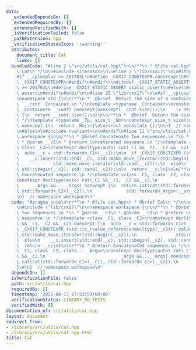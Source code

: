 ```yaml
---
data:
  _extendedDependsOn: []
  _extendedRequiredBy: []
  _extendedVerifiedWith: []
  _isVerificationFailed: false
  _pathExtension: hpp
  _verificationStatusIcon: ':warning:'
  attributes:
    document_title: Cat
    links: []
  bundledCode: "#line 2 \"src/utils/cat.hpp\"\n\n/**\n * @file cat.hpp\n * @brief\
    \ Cat\n */\n\n#include <iterator>\n\n#line 2 \"lib/cxx17\"\n\n#ifndef _CXX17_CONSTEXPR\n\
    #if __cplusplus >= 201703L\n#define _CXX17_CONSTEXPR constexpr\n#else\n#define\
    \ _CXX17_CONSTEXPR\n#endif\n#endif\n\n#ifndef _CXX17_STATIC_ASSERT\n#if __cplusplus\
    \ >= 201703L\n#define _CXX17_STATIC_ASSERT static_assert\n#else\n#define _CXX17_STATIC_ASSERT\
    \ assert\n#endif\n#endif\n\n#line 20 \"lib/cxx17\"\n\n#if __cplusplus < 201703L\n\
    \nnamespace std {\n\n/**\n *  @brief  Return the size of a container.\n *  @param\
    \  __cont  Container.\n */\ntemplate <typename _Container>\nconstexpr auto size(const\
    \ _Container& __cont) noexcept(noexcept(__cont.size()))\n    -> decltype(__cont.size())\
    \ {\n  return __cont.size();\n}\n\n/**\n *  @brief  Return the size of an array.\n\
    \ */\ntemplate <typename _Tp, size_t _Nm>\nconstexpr size_t size(const _Tp (&)[_Nm])\
    \ noexcept {\n  return _Nm;\n}\n\nstruct monostate {};\n\n}  // namespace std\n\
    \n#else\n\n#include <variant>\n\n#endif\n#line 11 \"src/utils/cat.hpp\"\n\nnamespace\
    \ workspace {\n\n/**\n * @brief Concatenate two sequences.\n *\n * @param __c1\n\
    \ * @param __c2\n * @return Concatenated sequence.\n */\ntemplate <class _C1,\
    \ class _C2>\nconstexpr decltype(auto) cat(_C1 &&__c1, _C2 &&__c2) noexcept {\n\
    \  auto __c = std::forward<_C1>(__c1);\n\n  if _CXX17_CONSTEXPR (std::is_rvalue_reference<decltype(__c2)>::value)\n\
    \    __c.insert(std::end(__c), std::make_move_iterator(std::begin(__c2)),\n  \
    \             std::make_move_iterator(std::end(__c2)));\n  else\n    __c.insert(std::end(__c),\
    \ std::cbegin(__c2), std::cend(__c2));\n\n  return __c;\n}\n\n/**\n * @return\
    \ Concatenated sequence.\n */\ntemplate <class _C1, class _C2, class... _Args>\n\
    constexpr decltype(auto) cat(_C1 &&__c1, _C2 &&__c2,\n                       \
    \      _Args &&...__args) noexcept {\n  return cat(cat(std::forward<_C1>(__c1),\
    \ std::forward<_C2>(__c2)),\n             std::forward<_Args>(__args)...);\n}\n\
    \n}  // namespace workspace\n"
  code: "#pragma once\n\n/**\n * @file cat.hpp\n * @brief Cat\n */\n\n#include <iterator>\n\
    \n#include \"lib/cxx17\"\n\nnamespace workspace {\n\n/**\n * @brief Concatenate\
    \ two sequences.\n *\n * @param __c1\n * @param __c2\n * @return Concatenated\
    \ sequence.\n */\ntemplate <class _C1, class _C2>\nconstexpr decltype(auto) cat(_C1\
    \ &&__c1, _C2 &&__c2) noexcept {\n  auto __c = std::forward<_C1>(__c1);\n\n  if\
    \ _CXX17_CONSTEXPR (std::is_rvalue_reference<decltype(__c2)>::value)\n    __c.insert(std::end(__c),\
    \ std::make_move_iterator(std::begin(__c2)),\n               std::make_move_iterator(std::end(__c2)));\n\
    \  else\n    __c.insert(std::end(__c), std::cbegin(__c2), std::cend(__c2));\n\n\
    \  return __c;\n}\n\n/**\n * @return Concatenated sequence.\n */\ntemplate <class\
    \ _C1, class _C2, class... _Args>\nconstexpr decltype(auto) cat(_C1 &&__c1, _C2\
    \ &&__c2,\n                             _Args &&...__args) noexcept {\n  return\
    \ cat(cat(std::forward<_C1>(__c1), std::forward<_C2>(__c2)),\n             std::forward<_Args>(__args)...);\n\
    }\n\n}  // namespace workspace\n"
  dependsOn: []
  isVerificationFile: false
  path: src/utils/cat.hpp
  requiredBy: []
  timestamp: '2021-08-17 17:53:53+09:00'
  verificationStatus: LIBRARY_NO_TESTS
  verifiedWith: []
documentation_of: src/utils/cat.hpp
layout: document
redirect_from:
- /library/src/utils/cat.hpp
- /library/src/utils/cat.hpp.html
title: Cat
---
```

